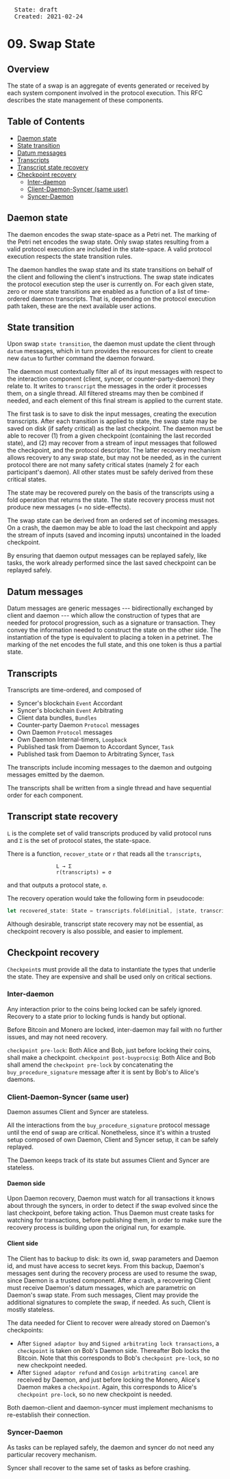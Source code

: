 <pre>
  State: draft
  Created: 2021-02-24
</pre>

# 09. Swap State

## Overview

The state of a swap is an aggregate of events generated or received by each system component involved in the protocol execution. This RFC describes the state management of these components.

## Table of Contents

  * [Daemon state](#daemon-state)
  * [State transition](#state-transition)
  * [Datum messages](#datum-messages)
  * [Transcripts](#transcripts)
  * [Transcript state recovery](#transcript-state-recovery)
  * [Checkpoint recovery](#checkpoint-recovery)
    * [Inter-daemon](#inter-daemon)
    * [Client-Daemon-Syncer (same user)](#client-daemon-syncer-same-user)
    * [Syncer-Daemon](#syncer-daemon)

## Daemon state
The daemon encodes the swap state-space as a Petri net. The marking of the Petri net encodes the swap state. Only swap states resulting from a valid protocol execution are included in the state-space. A valid protocol execution respects the state transition rules.

The daemon handles the swap state and its state transitions on behalf of the client and following the client's instructions. The swap state indicates the protocol execution step the user is currently on. For each given state, zero or more state transitions are enabled as a function of a list of time-ordered daemon transcripts. That is, depending on the protocol execution path taken, these are the next available user actions.

## State transition
Upon swap `state transition`, the daemon must update the client through `datum` messages, which in turn provides the resources for client to create new `datum` to further command the daemon forward.

The daemon must contextually filter all of its input messages with respect to the interaction component (client, syncer, or counter-party-daemon) they relate to. It writes to `transcript` the messages in the order it processes them, on a single thread.  All filtered streams may then be combined if needed, and each element of this final stream is applied to the current state.

The first task is to save to disk the input messages, creating the execution transcripts. After each transition is applied to state, the swap state may be saved on disk (if safety critical) as the last checkpoint. The daemon must be able to recover (1) from a given checkpoint (containing the last recorded state), and (2) may recover from a stream of input messages that followed the checkpoint, and the protocol descriptor. The latter recovery mechanism allows recovery to any swap state, but may not be needed, as in the current protocol there are not many safety critical states (namely 2 for each participant's daemon). All other states must be safely derived from these critical states.

The state may be recovered purely on the basis of the transcripts using a fold operation that returns the state. The state recovery process must not produce new messages (= no side-effects).

The swap state can be derived from an ordered set of incoming messages. On a crash, the daemon may be able to load the last checkpoint and apply the stream of inputs (saved and incoming inputs) uncontained in the loaded checkpoint.

By ensuring that daemon output messages can be replayed safely, like tasks, the work already performed since the last saved checkpoint can be replayed safely.

## Datum messages
Datum messages are generic messages --- bidirectionally exchanged by client and daemon --- which allow the construction of types that are needed for protocol progression, such as a signature or transaction. They convey the information needed to construct the state on the other side. The instantiation of the type is equivalent to placing a token in a petrinet. The marking of the net encodes the full state, and this one token is thus a partial state. 

## Transcripts 
Transcripts are time-ordered, and composed of 
  - Syncer's blockchain `Event` Accordant
  - Syncer's blockchain `Event` Arbitrating
  - Client data bundles, `Bundles`
  - Counter-party Daemon `Protocol` messages
  - Own Daemon `Protocol` messages 
  - Own Daemon Internal-timers, `Loopback`
  - Published task from Daemon to Accordant Syncer, `Task`
  - Published task from Daemon to Arbitrating Syncer, `Task`

The transcripts include incoming messages to the daemon and outgoing messages emitted by the daemon.

The transcripts shall be written from a single thread and have sequential order for each component.

## Transcript state recovery

`L` is the complete set of valid transcripts produced by valid protocol runs and `Σ` is the set of protocol states, the state-space.

There is a function, `recover_state` or `r` that reads all the `transcripts`,

```
                L → Σ
                r(transcripts) = σ
```

and that outputs a protocol state, `σ`.

The recovery operation would take the following form in pseudocode:

``` rust
let recovered_state: State = transcripts.fold(initial, |state, transcript| state.apply(transcript));
```

Although desirable, transcript state recovery may not be essential, as checkpoint recovery is also possible, and easier to implement.

## Checkpoint recovery

`Checkpoint`s must provide all the data to instantiate the types that underlie the state. They are expensive and shall be used only on critical sections.

### Inter-daemon
Any interaction prior to the coins being locked can be safely ignored. Recovery to a state prior to locking funds is handy but optional. 

Before Bitcoin and Monero are locked, inter-daemon may fail with no further issues, and may not need recovery. 

`checkpoint pre-lock`: Both Alice and Bob, just before locking their coins, shall make a checkpoint. 
`checkpoint post-buyprocsig`: Both Alice and Bob shall amend the `checkpoint pre-lock` by concatenating the `buy_procedure_signature` message after it is sent by Bob's to Alice's daemons. 

### Client-Daemon-Syncer (same user)

Daemon assumes Client and Syncer are stateless.

All the interactions from the `buy_procedure_signature` protocol message until the end of swap are critical. Nonetheless, since it's within a trusted setup composed of own Daemon, Client and Syncer setup, it can be safely replayed.

The Daemon keeps track of its state but assumes Client and Syncer are stateless. 

#### Daemon side

Upon Daemon recovery, Daemon must watch for all transactions it knows about through the syncers, in order to detect if the swap evolved since the last checkpoint, before taking action. Thus Daemon must create tasks for watching for transactions, before publishing them, in order to make sure the recovery process is building upon the original run, for example.

#### Client side

The Client has to backup to disk: its own id, swap parameters and Daemon id, and must have access to secret keys. From this backup, Daemon's messages sent during the recovery process are used to resume the swap, since Daemon is a trusted component. After a crash, a recovering Client must receive Daemon's datum messages, which are parametric on Daemon's swap state. From such messages, Client may provide the additional signatures to complete the swap, if needed. As such, Client is mostly stateless.

The data needed for Client to recover were already stored on Daemon's checkpoints:
  - After `Signed adaptor buy` and `Signed arbitrating lock transactions`, a `checkpoint` is taken on Bob's Daemon side. Thereafter Bob locks the Bitcoin. Note that this corresponds to Bob's `checkpoint pre-lock`, so no new checkpoint needed.
  - After `Signed adaptor refund` and `Cosign arbitrating cancel` are received by Daemon, and just before locking the Monero, Alice's Daemon makes a `checkpoint`. Again, this corresponds to Alice's `checkpoint pre-lock`, so no new checkpoint is needed.

Both daemon-client and daemon-syncer must implement mechanisms to re-establish their connection.

### Syncer-Daemon

As tasks can be replayed safely, the daemon and syncer do not need any particular recovery mechanism.

Syncer shall recover to the same set of tasks as before crashing.
